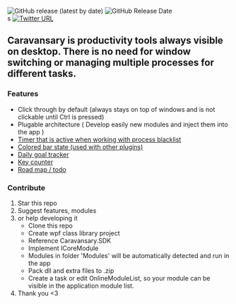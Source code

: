 
![GitHub release (latest by date)](https://img.shields.io/github/v/release/robertjaskowski/Caravansary?color=%23&style=for-the-badge)
![GitHub Release Date](https://img.shields.io/github/release-date/robertjaskowski/caravansary?style=for-the-badge)
<br>s
[![Twitter URL](https://img.shields.io/twitter/url/https/twitter.com/fold_left.svg?style=social&label=Follow)](https://twitter.com/intent/follow?screen_name=rjjaskowski)

## **Caravansary** is productivity tools always visible on desktop. There is no need for window switching or managing multiple processes for different tasks.

### Features 
- Click through by default (always stays on top of windows and is not clickable until Ctrl is pressed)
- Plugable architecture ( Develop easily new modules and inject them into the app )
- [Timer that is active when working with process blacklist](https://github.com/RobertJaskowski/ActiveTimer)
- [Colored bar state (used with other plugins)](https://github.com/RobertJaskowski/MainBar)
- [Daily goal tracker](https://github.com/RobertJaskowski/DailyGoal)
- [Key counter](https://github.com/RobertJaskowski/KeyCounter)
- [Road map / todo](https://github.com/RobertJaskowski/RoadMap)


### Contribute
1. Star this repo
2. Suggest features, modules 
3. or help developing it
   - Clone this repo
   - Create wpf class library project
   - Reference Caravansary.SDK
   - Implement ICoreModule
   - Modules in folder 'Modules' will be automatically detected and run in the app
   - Pack dll and extra files to .zip
   - Create a task or edit OnlineModuleList, so your module can be visible in the application module list.
4. Thank you <3
